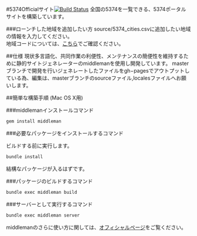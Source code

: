 #5374Officialサイト[![Build Status](https://travis-ci.org/codeforkanazawa-org/5374site.svg?branch=master)](https://travis-ci.org/codeforkanazawa-org/5374site)
全国の5374を一覧できる、5374ポータルサイトを構築しています。

###ローンチした地域を追加したい方
source/5374_cities.csvに追加したい地域の情報を入力してください。  
地域コードについては、[こちら](http://www.soumu.go.jp/denshijiti/code.html)でご確認ください。


##仕様
現状多言語化、共同作業の利便性、メンテナンスの簡便性を維持するために静的サイトジェネレーターのmiddlemanを使用し開発しています。
masterブランチで開発を行いジェネレートしたファイルをgh−pagesでアウトプットしている為、編集は、masterブランチのsourceファイル,localesファイルへお願いします。


##簡単な構築手順 (Mac OS X用)

###middlemanインストールコマンド

```bash
gem install middleman
```

###必要なパッケージをインストールするコマンド

ビルドする前に実行します。

```bash
bundle install
```
結構なパッケージが入るはずです。


###パッケージのビルドするコマンド

```bash
bundle exec middleman build
```

###サーバーとして実行するコマンド
```bash
bundle exec middleman server
```

middlemanのさらに使い方に関しては、[オフィシャルページ](https://middlemanapp.com/jp/)をご覧ください。


